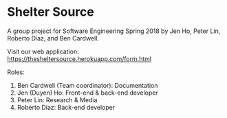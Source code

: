 # Shelter Source 

A group project for Software Engineering Spring 2018 by Jen Ho, Peter Lin, Roberto Diaz, and Ben Cardwell. 

Visit our web application: https://thesheltersource.herokuapp.com/form.html

Roles:
1. Ben Cardwell (Team coordinator): Documentation
2. Jen (Duyen) Ho: Front-end & back-end developer 
3. Peter Lin: Research & Media 
4. Roberto Diaz: Back-end developer 
